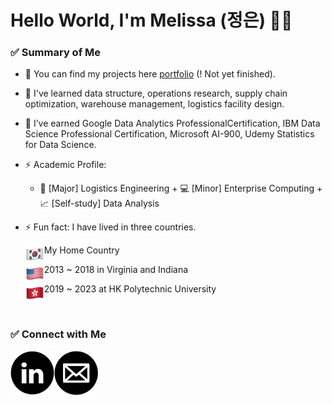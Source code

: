 # Hello World, I'm Melissa (정은) 👋🏻

### ✅ Summary of Me
- 🌷 You can find my projects here [portfolio] (! Not yet finished).
- 🌷 I've learned data structure, operations research, supply chain optimization, warehouse management, logistics facility design.
- 🌷 I’ve earned Google Data Analytics ProfessionalCertification, IBM Data Science Professional Certification, Microsoft AI-900, Udemy Statistics for Data Science.
- ⚡ Academic Profile: <br>
    - 🚢 [Major] Logistics Engineering + 💻 [Minor] Enterprise Computing + 📈 [Self-study] Data Analysis

- ⚡ Fun fact: I have lived in three countries.

     <img align="left" alt="Korea" width="30px" src="https://github.com/melissa9813/melissa9813/blob/a123b769125173f5d5cbf709fc063a8175268179/korea.png" /> My Home Country
      
    <img align="left" alt="US" width="30px" src="https://github.com/melissa9813/melissa9813/blob/a123b769125173f5d5cbf709fc063a8175268179/US.png" /> 2013 ~ 2018 in Virginia and Indiana
     
    <img align="left" alt="HK" width="30px" src="https://github.com/melissa9813/melissa9813/blob/a123b769125173f5d5cbf709fc063a8175268179/HK.png" /> 2019 ~ 2023 at HK Polytechnic University

<br>

### ✅ Connect with Me

   <a href="https://www.linkedin.com/in/jungeun-eom/"><img align="left" alt="linkedin" width="70px" src="https://github.com/melissa9813/melissa9813/blob/a123b769125173f5d5cbf709fc063a8175268179/linkedin.png" /></a>
   <a href="mailto: jungeun.melissa@gmail.com"><img align="left" alt="email" width="70px" src="https://github.com/melissa9813/melissa9813/blob/a6d5a1de53bc6a8ccaa08565f4011bb579a60960/email_logo.jpg" /></a>

[linkedin]: https://www.linkedin.com/in/jungeun-eom/
[portfolio]: https://eommelissa.wixsite.com/melissa
[Gmail]: https://melissa9813.github.io/
